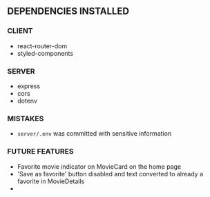 ## DEPENDENCIES INSTALLED
### CLIENT
- react-router-dom
- styled-components
### SERVER
- express
- cors
- dotenv

### MISTAKES
- `server/.env` was committed with sensitive information

### FUTURE FEATURES
- Favorite movie indicator on MovieCard on the home page
- 'Save as favorite' button disabled and text converted to already a favorite in MovieDetails
- 